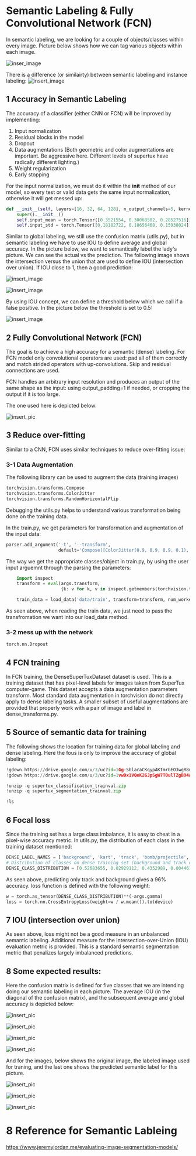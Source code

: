 # Semantic Labeling & Fully Convolutional Network (FCN)

In semantic labeling, we are looking for a couple of objects/classes within every 
image. Picture below shows how we can tag various objects within each image.

![inser_image](pics/example_of_semantic_labeling.JPG)

There is a difference (or similairty) between semantic labeling and instance labeling:
![insert_image](pics/semantic_vs_instance_labeling.JPG)

## 1 Accuracy in Semantic Labeling
The accuracy of a classifier (either CNN or FCN) will be improved by implementing:

1) Input normalization
2) Residual blocks in the model
3) Dropout
4) Data augmentations (Both geometric and color augmentations are important. Be aggressive here. Different levels of supertux have radically different lighting.)
5) Weight regularization
6) Early stopping

For the input normalization, we must do it within the __init__ method of our model, so every test
or valid data gets the same input normalization, otherwise it will get messed up:

```python
def __init__(self, layers=[16, 32, 64, 128], n_output_channels=5, kernel_size=3, use_skip=True):
    super().__init__()
    self.input_mean = torch.Tensor([0.3521554, 0.30068502, 0.28527516])
    self.input_std = torch.Tensor([0.18182722, 0.18656468, 0.15938024])
```

Similar to global labeling, we still use the confusion matrix (utils.py), but in 
semantic labeling we have to use IOU to define average and global accuracy. In the 
picture below, we want to semantically label the lady's picture. We can 
see the actual vs the prediction. The following image shows the intersection versus
the union that are used to define IOU (intersection over union). If IOU close to 1,
then a good prediction:

![insert_image](pics/IOU_1.JPG)

![insert_image](pics/IOU_2.JPG)

By using IOU concept, we can define a threshold below which we call if a false
positive. In the picture below the threshold is set to 0.5:

![insert_image](pics/IOU_3.JPG)


## 2 Fully Convolutional Network (FCN)
The goal is to achieve a high accuracy for a semantic (dense) labeling. 
For FCN model only convolutional operators are used: pad all of them correctly and 
match strided operators with up-convolutions. Skip and residual connections are used.

FCN handles an arbitrary input resolution and produces an output of the same shape as 
the input: using output_padding=1 if needed, or cropping the output if it is too large.
 
The one used here is depicted below:

![insert_pic](pics/FCN_my_note.jpg)

## 3 Reduce over-fitting
Similar to a CNN, FCN uses similar techniques to reduce over-fitting issue:

### 3-1 Data Augmentation
The following library can be used to augment the data (training images)
```python
torchvision.transforms.Compose
torchvision.transforms.ColorJitter
torchvision.transforms.RandomHorizontalFlip

```
Debugging the utils.py helps to understand various transformation being done on the
training data.

In the train.py, we get parameters for transformation and augmentation of the 
input data:
```python
parser.add_argument('-t', '--transform',
                    default='Compose([ColorJitter(0.9, 0.9, 0.9, 0.1), RandomHorizontalFlip(), ToTensor()])')
```

The way we get the appropriate classes/object in train.py, by using the user input arguemnt through
the parsing the parameters:
```python
    import inspect
    transform = eval(args.transform,
                     {k: v for k, v in inspect.getmembers(torchvision.transforms) if inspect.isclass(v)})

    train_data = load_data('data/train', transform=transform, num_workers=4)
```
As seen above, when reading the train data, we just need to pass the transfromation we want
into our load_data method.


### 3-2 mess up with the network
```python
torch.nn.Dropout
```


## 4 FCN training
In FCN training, the DenseSuperTuxDataset dataset is used. This is a training dataset
that has pixel-level labels for images taken from SuperTux computer-game. This dataset
accepts a 
data augmentation parameters transform. Most standard data augmentation in torchvision 
do not directly apply to dense labeling tasks. A smaller subset of useful augmentations
are provided that properly work with a pair of image and label in dense_transforms.py.


## 5 Source of semantic data for training
The following shows the location for training data for global labeling and dense
labeling. Here the fous is only to improve the accuracy of global labeling:
```python
!gdown https://drive.google.com/u/3/uc?id=1Gg-SblaraCKqypAKtmrGEO3wgR8uaYaL
!gdown https://drive.google.com/u/3/uc?id=1vwDx1VQeK2GJpSgW7TOulTZgB94AJ85t

!unzip -q supertux_classification_trainval.zip
!unzip -q supertux_segmentation_trainval.zip

!ls
```

## 6 Focal loss
Since the training set has a large class imbalance, it is easy to cheat in a pixel-wise
accuracy metric. 
In utils.py, the distribution of each class in the training dataset mentioned:
```python
DENSE_LABEL_NAMES = ['background', 'kart', 'track', 'bomb/projectile', 'pickup/nitro']
# Distribution of classes on dense training set (background and track dominate (96%)
DENSE_CLASS_DISTRIBUTION = [0.52683655, 0.02929112, 0.4352989, 0.0044619, 0.00411153]
```
As seen above, predicting only track and background gives a 96% accuracy. loss function
is defined with the following weight:

```python
w = torch.as_tensor(DENSE_CLASS_DISTRIBUTION)**(-args.gamma)
loss = torch.nn.CrossEntropyLoss(weight=w / w.mean()).to(device)
```

## 7 IOU (intersection over union)
As seen above, loss might not be a good measure in an unbalanced semantic labeling.
Additional measure for  the Intersection-over-Union (IOU) evaluation metric is provided.
This is a standard semantic segmentation metric that penalizes largely imbalanced 
predictions. 

## 8 Some expected results:

Here the confusion matrix is defined for five classes that we are intending doing our
semantic labeling in each picture.
The average IOU (in the diagonal of the confusion matrix), and the subsequent average and global 
accuracy is depicted below:

![insert_pic](pics/iou_measured.JPG)

![insert_pic](pics/avg_accuracy.JPG)

![insert_pic](pics/global_accuracy.JPG)

![insert_pic](pics/loss.JPG)

And for the images, below shows the original image, the labeled image used for traning, and the last one shows
the predicted semantic label for this picture.

![insert_pic](pics/orig_image.JPG)

![insert_pic](pics/labeled_image.JPG)

![insert_pic](pics/predicted_lebel.JPG)



# 8 Reference for Semantic Lableing
https://www.jeremyjordan.me/evaluating-image-segmentation-models/

